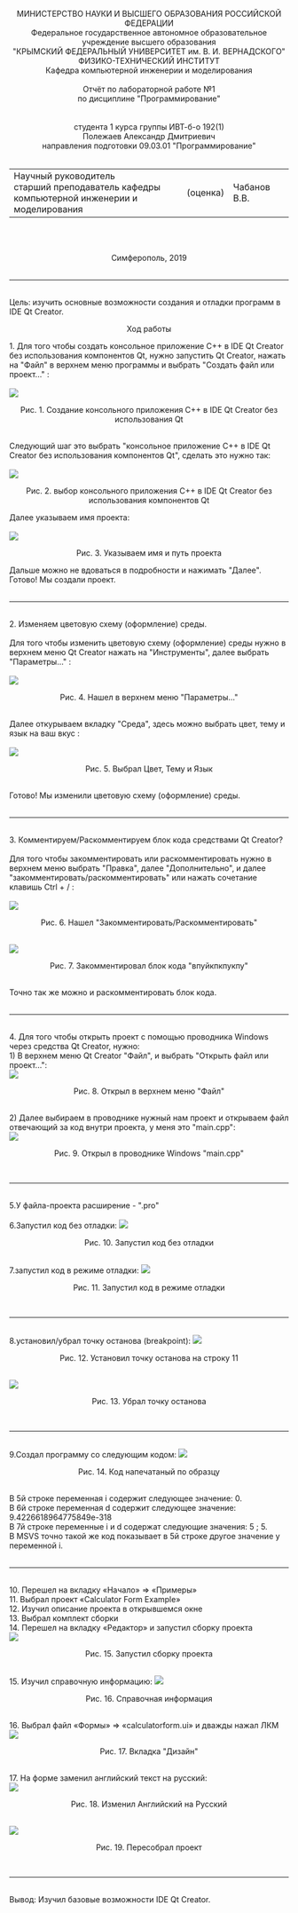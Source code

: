 <p text align="center">МИНИСТЕРСТВО НАУКИ  И ВЫСШЕГО ОБРАЗОВАНИЯ РОССИЙСКОЙ ФЕДЕРАЦИИ
<br>
Федеральное государственное автономное образовательное учреждение высшего образования
<br>
"КРЫМСКИЙ ФЕДЕРАЛЬНЫЙ УНИВЕРСИТЕТ им. В. И. ВЕРНАДСКОГО"
<br>
ФИЗИКО-ТЕХНИЧЕСКИЙ ИНСТИТУТ
<br>
Кафедра компьютерной инженерии и моделирования
<br><br/>
Отчёт по лабораторной работе №1
<br>по дисциплине "Программирование"<br/>
<br><br/>
студента 1 курса группы ИВТ-б-о 192(1)
<br>
Полежаев Александр Дмитриевич 
<br>
направления подготовки 09.03.01 "Программирование"
<br><br/>
<table>
<tr><td>Научный руководитель<br/> старший преподаватель кафедры<br/> компьютерной инженерии и моделирования</td>
<td>(оценка)</td>
<td>Чабанов В.В.</td>
</tr>
</table>
<br><br/>
<p text align="center">Симферополь, 2019
<br><br/>
<hr/>

<br>
Цель: изучить основные возможности создания и отладки программ в IDE Qt Creator.
<br/>
<p text align="center" >Ход работы<p/>
1. Для того чтобы создать консольное приложение С++ в IDE Qt Creator без использования компонентов Qt, нужно запустить Qt Creator, нажать на "Файл" в верхнем меню программы и выбрать "Создать файл или проект..." :<br><br/>
<img src="Screenshots lab7/Screenshot_1.jpg">
<p text align="center">Рис. 1. Создание консольного приложения C++ в IDE Qt Creator без использования Qt <p/>
<br/>
Следующий шаг это выбрать "консольное приложение С++ в IDE Qt Creator без использования компонентов Qt", сделать это нужно так: <br><br/>
<img src="Screenshots lab7/Screenshot_4.jpg">
<p text align="center">Рис. 2. выбор консольного приложения С++ в IDE Qt Creator без использования компонентов Qt<p/>
Далее указываем имя проекта:<br><br/>
<img src="Screenshots lab7/Screenshot_2.jpg">
<p text align="center">Рис. 3. Указываем имя и путь проекта <p/>
Дальше можно не вдоваться в подробности и нажимать "Далее".<br/>
Готово! Мы создали проект.
<br><br/>
<hr/>

<br/>
2. Изменяем цветовую схему (оформление) среды.
<br><br/>
Для того чтобы изменить цветовую схему (оформление) среды нужно в верхнем меню Qt Creator нажать на "Инструменты", далее выбрать "Параметры..." :<br><br/>
<img src="Screenshots lab7/Screenshot_4.jpg">
<p text align="center">Рис. 4. Нашел в верхнем меню "Параметры..."<p/><br/>
Далее откурываем вкладку "Среда", здесь можно выбрать цвет, тему и язык на ваш вкус :<br><br/> 
<img src="Screenshots lab7/Screenshot_5.jpg">
<p text align="center">Рис. 5. Выбрал Цвет, Тему и Язык<p/><br/>
Готово! Мы изменили цветовую схему (оформление) среды.
<br><br/>
<hr/>

<br/>
3. Комментируем/Раскомментируем блок кода средствами Qt Creator?
<br><br/>
Для того чтобы закомментировать или раскомментировать нужно в верхнем меню выбрать "Правка", далее "Дополнительно", и далее "закомментировать/раскомментировать" или нажать сочетание клавишь Ctrl + / :<br><br/>
<img src="Screenshots lab7/Screenshot_7.jpg">
<p text align="center">Рис. 6. Нашел "Закомментировать/Раскомментировать"<p/><br/>
<img src="Screenshots lab7/Screenshot_8.jpg">
<p text align="center">Рис. 7. Закомментировал блок кода "впуйкпкпукпу"<p/><br/>
Точно так же можно и раскомментировать блок кода.<br><br/>
<hr/>

<br/>
4. Для того чтобы открыть проект с помощью проводника Windows через средства Qt Creator, нужно:
<br>
1) В верхнем меню Qt Creator "Файл", и выбрать "Открыть файл или проект...":
<br>
<img src="Screenshots lab7/Screenshot_9.jpg">
<p text align="center">Рис. 8. Открыл в верхнем меню "Файл"<p/><br/>
2) Далее выбираем в проводнике нужный нам проект и открываем файл отвечающий за код внутри проекта, у меня это "main.cpp":
<br>
<img src="Screenshots lab7/Screenshot_10.jpg">
<p text align="center">Рис. 9. Открыл в проводнике Windows "main.cpp"<p/><br/>
<hr/>
<br>
5.У файла-проекта расширение - ".pro"
<br><br>
6.Запустил код без отладки:
<img src="Screenshots lab7/Screenshot_11.jpg">
<p text align="center">Рис. 10. Запустил код без отладки<p/><br/>
7.запустил код в режиме отладки:
<img src="Screenshots lab7/Screenshot_12.jpg">
<p text align="center">Рис. 11. Запустил код в режиме отладки<p/><br/>
<hr>
<br>
8.установил/убрал точку останова (breakpoint):
<img src="Screenshots lab7/Screenshot_13.jpg">
<p text align="center">Рис. 12. Установил точку останова на строку 11<p/><br/>
<img src="Screenshots lab7/Screenshot_14.jpg">
<p text align="center">Рис. 13. Убрал точку останова<p/><br/>
<hr>
<br>
9.Создал программу со следующим кодом:
<img src="Screenshots lab7/Screenshot_15.jpg">
<p text align="center">Рис. 14. Код напечатаный по образцу<p/><br/>
В 5й строке переменная i содержит следующее значение: 0.
<br>
В 6й строке переменная d содержит следующее значение: 9.4226618964775849e-318
<br>
В 7й строке переменные i и d содержат следующие значения: 5 ; 5.
<br>
В MSVS точно такой же код показывает в 5й строке другое значение у переменной i.
<br><br>
<hr>
<br>
10. Перешел на вкладку «Начало» => «Примеры»
<br>
11. Выбрал проект «Calculator Form Example»
<br>
12. Изучил описание проекта в открывшемся окне
<br>
13. Выбрал комплект сборки
<br>
14. Перешел на вкладку «Редактор» и запустил сборку проекта
<br>
<img src="Screenshots lab7/Screenshot_16.jpg">
<p text align="center">Рис. 15. Запустил сборку проекта<p/><br/>
15. Изучил справочную информацию:
<img src="Screenshots lab7/Screenshot_17.jpg">
<p text align="center">Рис. 16. Справочная информация<p/><br/>
16. Выбрал файл «Формы» => «calculatorform.ui» и дважды нажал ЛКМ
<img src="Screenshots lab7/Screenshot_18.jpg">
<p text align="center">Рис. 17. Вкладка "Дизайн"<p/><br/>
17. На форме заменил английский текст на русский: <br>
<img src="Screenshots lab7/Screenshot_19.jpg">
<p text align="center">Рис. 18. Изменил Английский на Русский<p/><br/>
<img src="Screenshots lab7/Screenshot_20.jpg">
<p text align="center">Рис. 19. Пересобрал проект<p/><br/>
<hr>
<br>
Вывод: Изучил базовые возможности IDE Qt Creator.